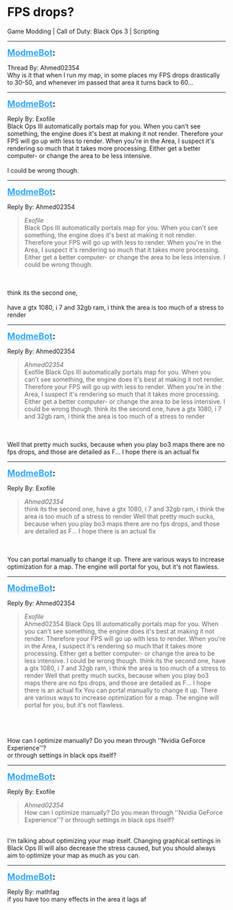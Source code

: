 # FPS drops?
Game Modding | Call of Duty: Black Ops 3 | Scripting

---
<strong style="font-size: 1.4em;"><span style="text-decoration: underline;text-decoration-color: #34a7f9;"><span style="color:#34a7f9;">ModmeBot</span></span>:</strong>

<p>Thread By: Ahmed02354<br />Why is it that when I run my map, in some places my FPS drops drastically to 30-50, and whenever im passed that area it turns back to 60...</p>

---
<strong style="font-size: 1.4em;"><span style="text-decoration: underline;text-decoration-color: #34a7f9;"><span style="color:#34a7f9;">ModmeBot</span></span>:</strong>

<p>Reply By: Exofile<br />Black Ops III automatically portals map for you. When you can&#39;t see something, the engine does it&#39;s best at making it not render. Therefore your FPS will go up with less to render. When you&#39;re in the Area, I suspect it&#39;s rendering so much that it takes more processing. Either get a better computer- or change the area to be less intensive.<br /> <br />I could be wrong though.</p>

---
<strong style="font-size: 1.4em;"><span style="text-decoration: underline;text-decoration-color: #34a7f9;"><span style="color:#34a7f9;">ModmeBot</span></span>:</strong>

<p>Reply By: Ahmed02354<br /><blockquote><em>Exofile</em><br />Black Ops III automatically portals map for you. When you can&#39;t see something, the engine does it&#39;s best at making it not render. Therefore your FPS will go up with less to render. When you&#39;re in the Area, I suspect it&#39;s rendering so much that it takes more processing. Either get a better computer- or change the area to be less intensive.   I could be wrong though.</blockquote><br /> <br />think its the second one,<br /> <br />have a gtx 1080, i 7 and 32gb ram, i think the area is too much of a stress to render</p>

---
<strong style="font-size: 1.4em;"><span style="text-decoration: underline;text-decoration-color: #34a7f9;"><span style="color:#34a7f9;">ModmeBot</span></span>:</strong>

<p>Reply By: Ahmed02354<br /><blockquote><em>Ahmed02354</em><br />Exofile Black Ops III automatically portals map for you. When you can&#39;t see something, the engine does it&#39;s best at making it not render. Therefore your FPS will go up with less to render. When you&#39;re in the Area, I suspect it&#39;s rendering so much that it takes more processing. Either get a better computer- or change the area to be less intensive.   I could be wrong though.   think its the second one,   have a gtx 1080, i 7 and 32gb ram, i think the area is too much of a stress to render</blockquote><br /> <br />Well that pretty much sucks, because when you play bo3 maps there are no fps drops, and those are detailed as F... I hope there is an actual fix</p>

---
<strong style="font-size: 1.4em;"><span style="text-decoration: underline;text-decoration-color: #34a7f9;"><span style="color:#34a7f9;">ModmeBot</span></span>:</strong>

<p>Reply By: Exofile<br /><blockquote><em>Ahmed02354</em><br />think its the second one,   have a gtx 1080, i 7 and 32gb ram, i think the area is too much of a stress to render   Well that pretty much sucks, because when you play bo3 maps there are no fps drops, and those are detailed as F... I hope there is an actual fix</blockquote><br /> <br />You can portal manually to change it up. There are various ways to increase optimization for a map. The engine will portal for you, but it&#39;s not flawless.</p>

---
<strong style="font-size: 1.4em;"><span style="text-decoration: underline;text-decoration-color: #34a7f9;"><span style="color:#34a7f9;">ModmeBot</span></span>:</strong>

<p>Reply By: Ahmed02354<br /><blockquote><em>Exofile</em><br />Ahmed02354 Black Ops III automatically portals map for you. When you can&#39;t see something, the engine does it&#39;s best at making it not render. Therefore your FPS will go up with less to render. When you&#39;re in the Area, I suspect it&#39;s rendering so much that it takes more processing. Either get a better computer- or change the area to be less intensive.   I could be wrong though.   think its the second one,   have a gtx 1080, i 7 and 32gb ram, i think the area is too much of a stress to render   Well that pretty much sucks, because when you play bo3 maps there are no fps drops, and those are detailed as F... I hope there is an actual fix   You can portal manually to change it up. There are various ways to increase optimization for a map. The engine will portal for you, but it&#39;s not flawless.</blockquote><br /> <br /> <br />How can I optimize manually? Do you mean through &#39;&#39;Nvidia GeForce Experience&#39;&#39;?<br />or through settings in black ops itself?</p>

---
<strong style="font-size: 1.4em;"><span style="text-decoration: underline;text-decoration-color: #34a7f9;"><span style="color:#34a7f9;">ModmeBot</span></span>:</strong>

<p>Reply By: Exofile<br /><blockquote><em>Ahmed02354</em><br />How can I optimize manually? Do you mean through &#39;&#39;Nvidia GeForce Experience&#39;&#39;? or through settings in black ops itself?</blockquote><br /> I&#39;m talking about optimizing your map itself. Changing graphical settings in Black Ops III will also decrease the stress caused, but you should always aim to optimize your map as much as you can.</p>

---
<strong style="font-size: 1.4em;"><span style="text-decoration: underline;text-decoration-color: #34a7f9;"><span style="color:#34a7f9;">ModmeBot</span></span>:</strong>

<p>Reply By: mathfag<br />if you have too many effects in the area it lags af</p>
